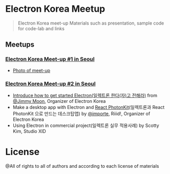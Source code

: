 # Electron Korea Meetup

> Electron Korea meet-up Materials such as presentation, sample code for code-lab and links

## Meetups

### [Electron Korea Meet-up #1 in Seoul](http://www.meetup.com/electron-kr/events/226252583/)

- [Photo of meet-up](http://www.meetup.com/electron-kr/photos/26513459/443589555/)

### [Electron Korea Meet-up #2 in Seoul](http://www.meetup.com/electron-kr/events/226416682/)

- [Introduce how to get started Electron(일렉트론 한다(자)고 전해라)](http://electron-kr.github.io/meetup/meetup-2016-01-27/introduce-how-to-get-started-with-electron) from [@Jimmy Moon](https://github.com/ragingwind), Organizer of Electron Korea
- Make a desktop app with Electron and [React PhotonKit](https://github.com/react-photonkit/react-photonkit)(일렉트론과 React PhotonKit 으로 만드는 데스크탑앱) by [@importe](http://import.re/), Riiid!, Organizer of Electron Korea
- Using Electron in commercial project(일렉트론 실무 적용사례) by Scotty Kim, Studio XID

# License

@All of rights to all of authors and according to each license of materials
